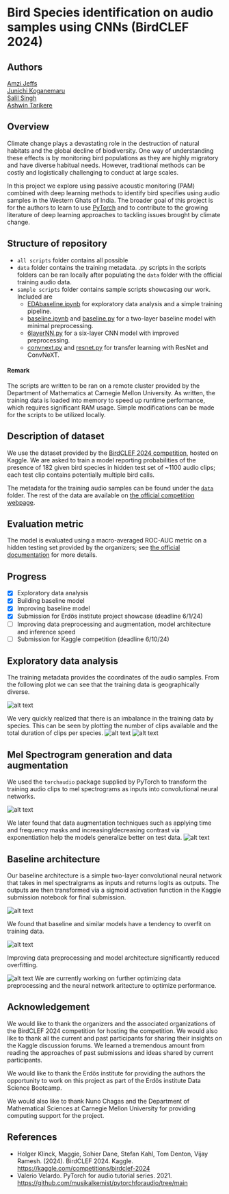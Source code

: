 # Bird Species identification on audio samples using CNNs (BirdCLEF 2024)


## Authors
[Amzi Jeffs](https://github.com/AmziJeffs)    
[Junichi Koganemaru](https://github.com/jkoganem)  
[Salil Singh](https://github.com/sllsnghlrns)  
[Ashwin Tarikere](https://github.com/ashwintan1)     

## Overview

Climate change plays a devastating role in the destruction of natural habitats and the global decline of biodiversity. One way of understanding these effects is by monitoring bird populations as they are highly migratory and have diverse habitual needs. However, traditional methods can be costly and logistically challenging to conduct at large scales. 

In this project we explore using passive acoustic monitoring (PAM) combined with deep learning methods to identify bird specifies using audio samples in the Western Ghats of India. The broader goal of this project is for the authors to learn to use [PyTorch](https://pytorch.org) and to contribute to the growing literature of deep learning approaches to tackling issues brought by climate change. 

## Structure of repository

- `all scripts` folder contains all possible 
- `data` folder contains the training metadata. .py scripts in the scripts folders can be ran locally after populating the `data` folder with the official training audio data. 
- `sample scripts` folder contains sample scripts showcasing our work. Included are 
    - [EDAbaseline.ipynb](/sample%20scripts/EDAbaseline.ipynb) for exploratory data analysis and a simple training pipeline.
    - [baseline.ipynb](/sample%20scripts/baseline.ipynb) and [baseline.py](/sample%20scripts/baseline.py) for a two-layer baseline model with minimal preprocessing. 
    - [6layerNN.py](/sample%20scripts/) for a six-layer CNN model with improved preprocessing.
    - [convnext.py](/sample%20scripts/convnext.py) and [resnet.py](/sample%20scripts/resnet.py) for transfer learning with ResNet and ConvNeXT. 

#### Remark
The scripts are written to be ran on a remote cluster provided by the Department of Mathematics at Carnegie Mellon University. As written, the training data is loaded into memory to speed up runtime performance, which requires significant RAM usage. Simple modifications can be made for the scripts to be utilized locally. 
## Description of dataset

We use the dataset provided by the [BirdCLEF 2024 competition](https://www.kaggle.com/competitions/birdclef-2024), hosted on Kaggle. We are asked to train a model reporting probabilities of the presence of 182 given bird species in hidden test set of ~1100 audio clips; each test clip contains potentially multiple bird calls. 

The metadata for the training audio samples can be found under the [`data`](data/test_metadata.csv) folder. The rest of the data are available on [the official competition webpage](https://www.kaggle.com/competitions/birdclef-2024/data).   
 
## Evaluation metric

The model is evaluated using a macro-averaged ROC-AUC metric on a hidden testing set provided by the organizers; see [the official documentation](https://www.kaggle.com/competitions/birdclef-2024/overview/evaluation) for more details. 

## Progress 
- [x] Exploratory data analysis
- [x] Building baseline model 
- [x] Improving baseline model 
- [x] Submission for Erdös institute project showcase (deadline 6/1/24) 
- [ ] Improving data preprocessing and augmentation, model architecture and inference speed
- [ ] Submission for Kaggle competition (deadline 6/10/24)

## Exploratory data analysis
The training metadata provides the coordinates of the audio samples. From the following plot we can see that the training data is geographically diverse. 

![alt text](images/newplot.png)

We very quickly realized that there is an imbalance in the training data by species. This can be seen by plotting the number of clips available and the total duration of clips per species.
![alt text](images/output1.png)
![alt text](images/output4.png)



## Mel Spectrogram generation and data augmentation
We used the `torchaudio` package supplied by PyTorch to transform the training audio clips to mel spectrograms as inputs into convolutional neural networks. 

![alt text](images/output5.png)  

We later found that data augmentation techniques such as applying time and frequency masks and increasing/decreasing contrast via exponentiation help the models generalize better on test data. 
![alt text](images/output6.png)
## Baseline architecture 

Our baseline architecture is a simple two-layer convolutional neural network that takes in mel spectralgrams as inputs and returns logits as outputs. The outputs are then transformed via a sigmoid activation function in the Kaggle submission notebook for final submission. 

![alt text](images/1.png)

We found that baseline and similar models have a tendency to overfit on training data.

![alt text](images/2_v_4_layers.png)

Improving data preprocessing and model architecture significantly reduced overfitting. 

![alt text](images/60epochs.png)
We are currently working on further optimizing data preprocessing and the neural network aritecture to optimize performance.  

## Acknowledgement 

We would like to thank the organizers and the associated organizations of the BirdCLEF 2024 competition for hosting the competition. We would also like to thank all the current and past participants for sharing their insights on the Kaggle discussion forums. We learned a tremendous amount from reading the approaches of past submissions and ideas shared by current participants. 

We would like to thank the Erdös institute for providing the authors the opportunity to work on this project as part of the Erdös institute Data Science Bootcamp. 

We would also like to thank Nuno Chagas and the Department of Mathematical Sciences at Carnegie Mellon University for providing computing support for the project. 

## References 
- Holger Klinck, Maggie, Sohier Dane, Stefan Kahl, Tom Denton, Vijay Ramesh. (2024). BirdCLEF 2024. Kaggle. https://kaggle.com/competitions/birdclef-2024
- Valerio Velardo. PyTorch for audio tutorial series. 2021. https://github.com/musikalkemist/pytorchforaudio/tree/main  

